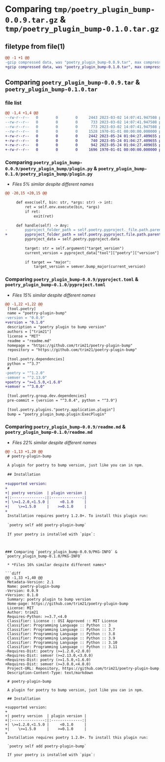 # Comparing `tmp/poetry_plugin_bump-0.0.9.tar.gz` & `tmp/poetry_plugin_bump-0.1.0.tar.gz`

## filetype from file(1)

```diff
@@ -1 +1 @@
-gzip compressed data, was "poetry_plugin_bump-0.0.9.tar", max compression
+gzip compressed data, was "poetry_plugin_bump-0.1.0.tar", max compression
```

## Comparing `poetry_plugin_bump-0.0.9.tar` & `poetry_plugin_bump-0.1.0.tar`

### file list

```diff
@@ -1,4 +1,4 @@
--rw-r--r--   0        0        0     2443 2023-03-02 14:07:41.947508 poetry_plugin_bump-0.0.9/poetry_plugin_bump/plugin.py
--rw-r--r--   0        0        0      733 2023-03-02 14:07:41.947508 poetry_plugin_bump-0.0.9/pyproject.toml
--rw-r--r--   0        0        0      773 2023-03-02 14:07:41.947508 poetry_plugin_bump-0.0.9/readme.md
--rw-r--r--   0        0        0     1528 1970-01-01 00:00:00.000000 poetry_plugin_bump-0.0.9/PKG-INFO
+-rw-r--r--   0        0        0     2442 2023-05-24 01:04:27.409655 poetry_plugin_bump-0.1.0/poetry_plugin_bump/plugin.py
+-rw-r--r--   0        0        0      740 2023-05-24 01:04:27.409655 poetry_plugin_bump-0.1.0/pyproject.toml
+-rw-r--r--   0        0        0      942 2023-05-24 01:04:27.409655 poetry_plugin_bump-0.1.0/readme.md
+-rw-r--r--   0        0        0     1696 1970-01-01 00:00:00.000000 poetry_plugin_bump-0.1.0/PKG-INFO
```

### Comparing `poetry_plugin_bump-0.0.9/poetry_plugin_bump/plugin.py` & `poetry_plugin_bump-0.1.0/poetry_plugin_bump/plugin.py`

 * *Files 5% similar despite different names*

```diff
@@ -20,15 +20,15 @@
 
     def exec(self, bin: str, *args: str) -> int:
         ret = self.env.execute(bin, *args)
         if ret:
             exit(ret)
 
     def handle(self) -> Any:
-        pyproject_folder_path = self.poetry.pyproject._file.path.parent
+        pyproject_folder_path = self.poetry.pyproject.file.path.parent
         pyproject_data = self.poetry.pyproject.data
 
         target: str = self.argument("target_version")
         current_version = pyproject_data["tool"]["poetry"]["version"]
 
         if target == "major":
             target_version = semver.bump_major(current_version)
```

### Comparing `poetry_plugin_bump-0.0.9/pyproject.toml` & `poetry_plugin_bump-0.1.0/pyproject.toml`

 * *Files 15% similar despite different names*

```diff
@@ -1,22 +1,22 @@
 [tool.poetry]
 name = "poetry-plugin-bump"
-version = "0.0.9"
+version = "0.1.0"
 description = "poetry plugin to bump version"
 authors = ["trim21"]
 license = "MIT"
 readme = "readme.md"
 homepage = "https://github.com/trim21/poetry-plugin-bump"
 repository = "https://github.com/trim21/poetry-plugin-bump"
 
 [tool.poetry.dependencies]
 python = "^3.7"
 #
-poetry = "^1.2.0"
-semver = "^2.13.0"
+poetry = ">=1.5.0,<1.6.0"
+semver = "^3.0.0"
 
 [tool.poetry.group.dev.dependencies]
 pre-commit = {version = "^3.0.4", python = "^3.9"}
 
 [tool.poetry.plugins."poetry.application.plugin"]
 bump = "poetry_plugin_bump.plugin:ExecPlugin"
```

### Comparing `poetry_plugin_bump-0.0.9/readme.md` & `poetry_plugin_bump-0.1.0/readme.md`

 * *Files 22% similar despite different names*

```diff
@@ -1,13 +1,20 @@
 # poetry-plugin-bump
 
 A plugin for poetry to bump version, just like you can in npm.
 
 ## Installation
 
+supported version:
+
+| poetry version  | plugin version |
+|:---------------:|:--------------:|
+| \>=1.2.0,<1.5.0 |     <0.1.0     |
+|    \>=1.5.0     |    >=0.1.0     |
+
 Installation requires poetry 1.2.0+. To install this plugin run:
 
 `poetry self add poetry-plugin-bump`
 
 If your poetry is installed with `pipx`:
 
 ```
```

### Comparing `poetry_plugin_bump-0.0.9/PKG-INFO` & `poetry_plugin_bump-0.1.0/PKG-INFO`

 * *Files 16% similar despite different names*

```diff
@@ -1,33 +1,40 @@
 Metadata-Version: 2.1
 Name: poetry-plugin-bump
-Version: 0.0.9
+Version: 0.1.0
 Summary: poetry plugin to bump version
 Home-page: https://github.com/trim21/poetry-plugin-bump
 License: MIT
 Author: trim21
 Requires-Python: >=3.7,<4.0
 Classifier: License :: OSI Approved :: MIT License
 Classifier: Programming Language :: Python :: 3
 Classifier: Programming Language :: Python :: 3.7
 Classifier: Programming Language :: Python :: 3.8
 Classifier: Programming Language :: Python :: 3.9
 Classifier: Programming Language :: Python :: 3.10
 Classifier: Programming Language :: Python :: 3.11
-Requires-Dist: poetry (>=1.2.0,<2.0.0)
-Requires-Dist: semver (>=2.13.0,<3.0.0)
+Requires-Dist: poetry (>=1.5.0,<1.6.0)
+Requires-Dist: semver (>=3.0.0,<4.0.0)
 Project-URL: Repository, https://github.com/trim21/poetry-plugin-bump
 Description-Content-Type: text/markdown
 
 # poetry-plugin-bump
 
 A plugin for poetry to bump version, just like you can in npm.
 
 ## Installation
 
+supported version:
+
+| poetry version  | plugin version |
+|:---------------:|:--------------:|
+| \>=1.2.0,<1.5.0 |     <0.1.0     |
+|    \>=1.5.0     |    >=0.1.0     |
+
 Installation requires poetry 1.2.0+. To install this plugin run:
 
 `poetry self add poetry-plugin-bump`
 
 If your poetry is installed with `pipx`:
 
 ```
```

